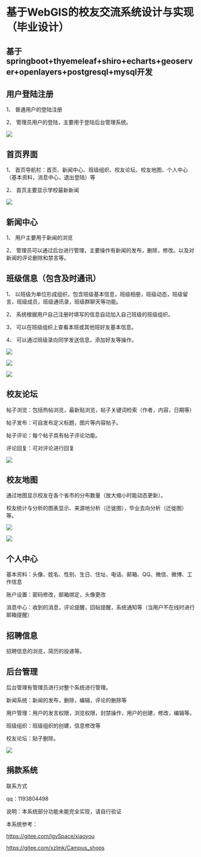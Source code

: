 # 基于WebGIS的校友交流系统设计与实现（毕业设计）

## 基于springboot+thyemeleaf+shiro+echarts+geoserver+openlayers+postgresql+mysql开发

## 用户登陆注册

1、 普通用户的登陆注册

2、 管理员用户的登陆，主要用于登陆后台管理系统。

![](https://i.bmp.ovh/imgs/2021/12/ae07e1407928dc63.png)

## 首页界面

1、 首页导航栏：首页、新闻中心、班级组织、校友论坛、校友地图、个人中心（基本资料，消息中心，退出登陆）等

2、 首页主要显示学校最新新闻

![](https://i.bmp.ovh/imgs/2021/12/e6598dc1718950b8.png)

## 新闻中心

1、 用户主要用于新闻的浏览

2、 管理员可以通过后台进行管理，主要操作有新闻的发布，删除，修改。以及对新闻的评论删除和禁言等。

## 班级信息（包含及时通讯）

1、 以班级为单位形成组织，包含班级基本信息，班级相册，班级动态，班级留言，班级成员，班级通讯录，班级群聊天等功能。

2、 系统根据用户自己注册时填写的信息自动加入自己班级的班级组织。

3、 可以在班级组织上查看本班或其他班好友基本信息。

4、 可以通过班级录向同学发送信息，添加好友等操作。

![](https://i.bmp.ovh/imgs/2021/12/59b97933a7832e85.png)

![](https://i.bmp.ovh/imgs/2021/12/f9cebf55d591368e.png)

![](https://i.bmp.ovh/imgs/2021/12/134a5f1b6a660a3a.png)



## 校友论坛

帖子浏览：包括热帖浏览，最新贴浏览，帖子关键词检索（作者，内容，日期等）

帖子发布：可自发布定义标题，图片等内容帖子。

帖子评论：每个帖子具有帖子评论功能。

评论回复：可对评论进行回复

![](https://i.bmp.ovh/imgs/2021/12/7aa84ee7db2f4d86.png)

## 校友地图

通过地图显示校友在各个省市的分布数量（放大缩小时能动态更新）。

校友统计与分析的图表显示、来源地分析（迁徙图），毕业去向分析（迁徙图）等。

![](https://i.bmp.ovh/imgs/2021/12/91ef35cbccb55229.png)

![](https://i.bmp.ovh/imgs/2021/12/bad9d62b1615a528.png)

## 个人中心

基本资料：头像、姓名、性别、生日、住址、电话、邮箱、QQ、微信、微博、工作信息

账户设置：密码修改，邮箱绑定，头像更改

消息中心：收到的消息，评论提醒，回帖提醒，系统通知等（当用户不在线时进行邮箱提醒）

 

## 招聘信息

招聘信息的浏览，简历的投递等。

 

## 后台管理

后台管理有管理员进行对整个系统进行管理。

新闻系统：新闻的发布，删除，编辑，评论的删除等

用户管理：用户的发言权限，浏览权限，封禁操作，用户的创建，修改，编辑等。

班级组织：班级组织的创建，信息修改等

校友论坛：贴子删除。

![](https://i.bmp.ovh/imgs/2021/12/c2507643442214d7.png)

## 捐款系统





联系方式

qq：1193804498

说明：本系统部分功能未能完全实现，请自行验证

本系统参考：

https://gitee.com/lgySpace/xiaoyou

https://gitee.com/xzlmk/Campus_shops